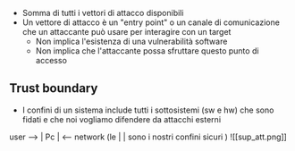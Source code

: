 - Somma di tutti i vettori di attacco disponibili
- Un vettore di attacco è un "entry point" o un canale di comunicazione che un attaccante può usare per interagire con un target
	- Non implica l'esistenza di una vulnerabilità software
	- Non implica che l'attaccante possa sfruttare questo punto di accesso
## Trust boundary
- I confini di un sistema include tutti i sottosistemi (sw e hw) che sono fidati e che noi vogliamo difendere da attacchi esterni

user --> | Pc | <-- network (le | | sono i nostri confini sicuri )
![[sup_att.png]]


